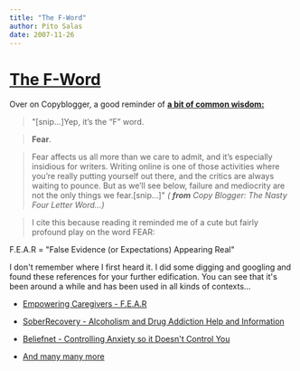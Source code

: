 ```yaml
---
title: "The F-Word"
author: Pito Salas
date: 2007-11-26
---
```

# [The F-Word](None)




Over on Copyblogger, a good reminder of **[a bit of common
wisdom:](<http://www.copyblogger.com/writers-block/>)**

> "[snip…]Yep, it’s the “F” word.

> **Fear**.

> Fear affects us all more than we care to admit, and it’s especially
> insidious for writers. Writing online is one of those activities where
> you’re really putting yourself out there, and the critics are always waiting
> to pounce. But as we’ll see below, failure and mediocrity are not the only
> things we fear.[snip…]" _( **from** Copy Blogger: The Nasty Four Letter
> Word…)_

> [](<http://www.copyblogger.com/writers-block/>)I cite this because reading
> it reminded me of a cute but fairly profound play on the word FEAR:

F.E.A.R = "False Evidence (or Expectations) Appearing Real"

I don't remember where I first heard it. I did some digging and googling and
found these references for your further edification. You can see that it's
been around a while and has been used in all kinds of contexts…

  * [Empowering Caregivers - F.E.A.R](<http://www.care-givers.com/pages/journal/fearfalse.html>)

  * [SoberRecovery - Alcoholism and Drug Addiction Help and Information](<http://www.soberrecovery.com/forums/what-recovery/44913-definition-fear.html>)

  * [Beliefnet - Controlling Anxiety so it Doesn't Control You](<http://www.beliefnet.com/story/21/story_2123_1.html>)

  * [And many many more](<http://www.google.com/search?q=false+expectations+appearing+real>)


